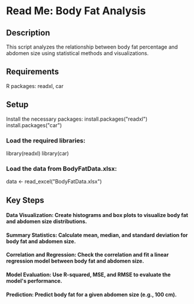 # Read Me: Body Fat Analysis 

##  Description
This script analyzes the relationship between body fat percentage and abdomen size using statistical methods and visualizations.

## Requirements

R packages: readxl, car

## Setup

Install the necessary packages:
install.packages("readxl")
install.packages("car")

### Load the required libraries:

library(readxl)
library(car)

### Load the data from BodyFatData.xlsx:

data <- read_excel("BodyFatData.xlsx")

## Key Steps

#### Data Visualization: Create histograms and box plots to visualize body fat and abdomen size distributions.

#### Summary Statistics: Calculate mean, median, and standard deviation for body fat and abdomen size.

#### Correlation and Regression: Check the correlation and fit a linear regression model between body fat and abdomen size.

#### Model Evaluation: Use R-squared, MSE, and RMSE to evaluate the model's performance.

#### Prediction: Predict body fat for a given abdomen size (e.g., 100 cm).
